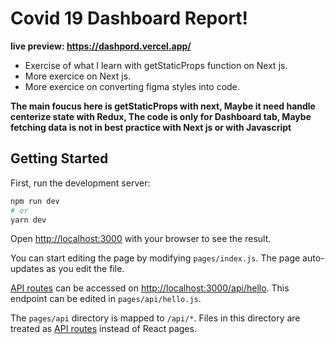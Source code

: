 # Covid 19 Dashboard Report!

**live preview: https://dashpord.vercel.app/**

- Exercise of what I learn with getStaticProps function on Next js.
- More exercice on Next js.
- More exercice on converting figma styles into code.

**The main foucus here is getStaticProps with next,
Maybe it need handle centerize state with Redux,
The code is only for Dashboard tab,
Maybe fetching data is not in best practice with Next js or with Javascript**

## Getting Started

First, run the development server:

```bash
npm run dev
# or
yarn dev
```

Open [http://localhost:3000](http://localhost:3000) with your browser to see the result.

You can start editing the page by modifying `pages/index.js`. The page auto-updates as you edit the file.

[API routes](https://nextjs.org/docs/api-routes/introduction) can be accessed on [http://localhost:3000/api/hello](http://localhost:3000/api/hello). This endpoint can be edited in `pages/api/hello.js`.

The `pages/api` directory is mapped to `/api/*`. Files in this directory are treated as [API routes](https://nextjs.org/docs/api-routes/introduction) instead of React pages.

